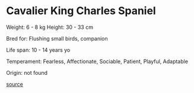 # Cavalier King Charles Spaniel

Weight: 6 - 8 kg
Height: 30 - 33 cm

Bred for: Flushing small birds, companion

Life span: 10 - 14 years yo

Temperament: Fearless, Affectionate, Sociable, Patient, Playful, Adaptable

Origin: not found

[source](https://api.thedogapi.com/v1/breeds/71)
